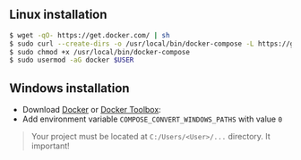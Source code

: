 ## Linux installation

```bash
$ wget -qO- https://get.docker.com/ | sh
$ sudo curl --create-dirs -o /usr/local/bin/docker-compose -L https://github.com/docker/compose/releases/download/1.9.0/docker-compose-`uname -s`-`uname -m`
$ sudo chmod +x /usr/local/bin/docker-compose
$ sudo usermod -aG docker $USER
```

## Windows installation

- Download [Docker](https://download.docker.com/win/stable/InstallDocker.msi) or [Docker Toolbox](https://github.com/docker/toolbox/releases/tag/v1.12.5):
- Add environment variable `COMPOSE_CONVERT_WINDOWS_PATHS` with value `0`

> Your project must be located at `C:/Users/<User>/...` directory. It important!
